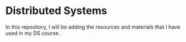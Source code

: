 # Distributed Systems
In this repository, I will be adding the resources and materials that I have used in my DS course.
